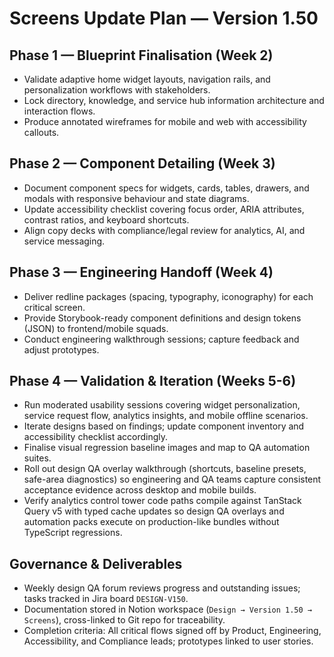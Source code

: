 # Screens Update Plan — Version 1.50

## Phase 1 — Blueprint Finalisation (Week 2)
- Validate adaptive home widget layouts, navigation rails, and personalization workflows with stakeholders.
- Lock directory, knowledge, and service hub information architecture and interaction flows.
- Produce annotated wireframes for mobile and web with accessibility callouts.

## Phase 2 — Component Detailing (Week 3)
- Document component specs for widgets, cards, tables, drawers, and modals with responsive behaviour and state diagrams.
- Update accessibility checklist covering focus order, ARIA attributes, contrast ratios, and keyboard shortcuts.
- Align copy decks with compliance/legal review for analytics, AI, and service messaging.

## Phase 3 — Engineering Handoff (Week 4)
- Deliver redline packages (spacing, typography, iconography) for each critical screen.
- Provide Storybook-ready component definitions and design tokens (JSON) to frontend/mobile squads.
- Conduct engineering walkthrough sessions; capture feedback and adjust prototypes.

## Phase 4 — Validation & Iteration (Weeks 5-6)
- Run moderated usability sessions covering widget personalization, service request flow, analytics insights, and mobile offline scenarios.
- Iterate designs based on findings; update component inventory and accessibility checklist accordingly.
- Finalise visual regression baseline images and map to QA automation suites.
- Roll out design QA overlay walkthrough (shortcuts, baseline presets, safe-area diagnostics) so engineering and QA teams capture consistent acceptance evidence across desktop and mobile builds.
- Verify analytics control tower code paths compile against TanStack Query v5 with typed cache updates so design QA overlays and automation packs execute on production-like bundles without TypeScript regressions.

## Governance & Deliverables
- Weekly design QA forum reviews progress and outstanding issues; tasks tracked in Jira board `DESIGN-V150`.
- Documentation stored in Notion workspace (`Design → Version 1.50 → Screens`), cross-linked to Git repo for traceability.
- Completion criteria: All critical flows signed off by Product, Engineering, Accessibility, and Compliance leads; prototypes linked to user stories.
